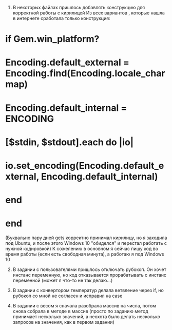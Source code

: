 1. В некоторых файлах пришлось добавлять конструкцию для корректной работы с кирилицей
Из всех вариантов , которые нашла в интернете сработала только конструкция:

# if Gem.win_platform?
#   Encoding.default_external = Encoding.find(Encoding.locale_charmap)
#   Encoding.default_internal = __ENCODING__

#   [$stdin, $stdout].each do |io|
#     io.set_encoding(Encoding.default_external, Encoding.default_internal)
#   end
# end

(Буквально пару дней gets корректно принимал кирилицу, но я заходила под Ubuntu, и после этого Windows 10 "обиделся" и перестал работать с нужной кодировкой)
К сожелению в основном я сейчас пишу код во время работы (если есть свободная минута), а работаю я под Windows 10 

2. В задании с пользователями пришлось отключать рубокоп. Он хочет инстанс переменную, но код отказывается прорабатывать с инстанс переменной (может я что-то не так делаю...)

3. В задании с конвертором температур делала ветвление через if, но рубокоп со мной не согласен и исправил на case

4. В задании с весом я сначала разобрала массив на числа, потом снова собрала в методе в массив (просто по заданию метод принимает несколько значений, а неохота было делать несколько запросов на значения, как в первом задании)

